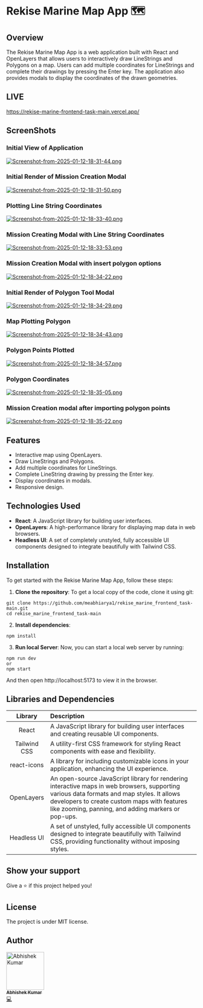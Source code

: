 # Rekise Marine Map App 🗺️

## Overview

The Rekise Marine Map App is a web application built with React and OpenLayers that allows users to interactively draw LineStrings and Polygons on a map. Users can add multiple coordinates for LineStrings and complete their drawings by pressing the Enter key. The application also provides modals to display the coordinates of the drawn geometries.

## LIVE

https://rekise-marine-frontend-task-main.vercel.app/

## ScreenShots

### Initial View of Application
[![Screenshot-from-2025-01-12-18-31-44.png](https://i.postimg.cc/FK0JSh5x/Screenshot-from-2025-01-12-18-31-44.png)](https://postimg.cc/R3VF5503)

### Initial Render of Mission Creation Modal
[![Screenshot-from-2025-01-12-18-31-50.png](https://i.postimg.cc/KvYLWXBZ/Screenshot-from-2025-01-12-18-31-50.png)](https://postimg.cc/mh0tc5mq)

### Plotting Line String Coordinates 
[![Screenshot-from-2025-01-12-18-33-40.png](https://i.postimg.cc/4N4bTHkR/Screenshot-from-2025-01-12-18-33-40.png)](https://postimg.cc/jC9JH5SM)

### Mission Creating Modal with Line String Coordinates
[![Screenshot-from-2025-01-12-18-33-53.png](https://i.postimg.cc/DycjrKFn/Screenshot-from-2025-01-12-18-33-53.png)](https://postimg.cc/N55ktS5z)

### Mission Creation Modal with insert polygon options 
[![Screenshot-from-2025-01-12-18-34-22.png](https://i.postimg.cc/3Rp0g7sB/Screenshot-from-2025-01-12-18-34-22.png)](https://postimg.cc/KkGYbXvk)

### Initial Render of Polygon Tool Modal
[![Screenshot-from-2025-01-12-18-34-29.png](https://i.postimg.cc/rpNvztmC/Screenshot-from-2025-01-12-18-34-29.png)](https://postimg.cc/t17rMJFY)

### Map Plotting Polygon
[![Screenshot-from-2025-01-12-18-34-43.png](https://i.postimg.cc/prrNwXPQ/Screenshot-from-2025-01-12-18-34-43.png)](https://postimg.cc/PpgFZHpN)


### Polygon Points Plotted

[![Screenshot-from-2025-01-12-18-34-57.png](https://i.postimg.cc/K8kGKQS7/Screenshot-from-2025-01-12-18-34-57.png)](https://postimg.cc/sMzdqY21)


### Polygon Coordinates
[![Screenshot-from-2025-01-12-18-35-05.png](https://i.postimg.cc/0ybQYPmw/Screenshot-from-2025-01-12-18-35-05.png)](https://postimg.cc/FYXNmtTr)


### Mission Creation modal after importing polygon points
[![Screenshot-from-2025-01-12-18-35-22.png](https://i.postimg.cc/W1HdChj8/Screenshot-from-2025-01-12-18-35-22.png)](https://postimg.cc/G4v3s34T)

## Features

-   Interactive map using OpenLayers.
-   Draw LineStrings and Polygons.
-   Add multiple coordinates for LineStrings.
-   Complete LineString drawing by pressing the Enter key.
-   Display coordinates in modals.
-   Responsive design.

## Technologies Used

-   **React**: A JavaScript library for building user interfaces.
-   **OpenLayers**: A high-performance library for displaying map data in web browsers.
-   **Headless UI**: A set of completely unstyled, fully accessible UI components designed to integrate beautifully with Tailwind CSS.

## Installation

To get started with the Rekise Marine Map App, follow these steps:

1. **Clone the repository**:
   To get a local copy of the code, clone it using git:

```
git clone https://github.com/meabhiarya1/rekise_marine_frontend_task-main.git
cd rekise_marine_frontend_task-main
```

2. **Install dependencies**:

```
npm install
```

3. **Run local Server**:
   Now, you can start a local web server by running:

```
npm run dev
or
npm start
```

And then open http://localhost:5173 to view it in the browser.

## Libraries and Dependencies


|   Library    | Description                                                                                                                                                                                                                                      |
| :----------: | :----------------------------------------------------------------------------------------------------------------------------------------------------------------------------------------------------------------------------------------------- |
|    React     | A JavaScript library for building user interfaces and creating reusable UI components.                                                                                                                                                           |
| Tailwind CSS | A utility-first CSS framework for styling React components with ease and flexibility.                                                                                                                                                            |
| react-icons  | A library for including customizable icons in your application, enhancing the UI experience.                                                                                                                                                     |
|  OpenLayers  | An open-source JavaScript library for rendering interactive maps in web browsers, supporting various data formats and map styles. It allows developers to create custom maps with features like zooming, panning, and adding markers or pop-ups. |
| Headless UI  | A set of unstyled, fully accessible UI components designed to integrate beautifully with Tailwind CSS, providing functionality without imposing styles.                                                                                          |

## Show your support

Give a ⭐️ if this project helped you!

## License

The project is under MIT license.

## Author
<a href="https://github.com/meahbiarya1">
<img src="https://avatars.githubusercontent.com/u/73664886?s=400&u=b4640ee6fcf6bdb55f455d2b1ec8d91a330f9b04&v=4" width="100px;" alt="Abhishek Kumar"/><br />
<sub><b>Abhishek Kumar</b></sub>
</a><br />
<a href="https://github.com/meahbiarya1/rekise_marine_frontend_task/commits?author=meahbiarya1" title="Code">💻</a>
